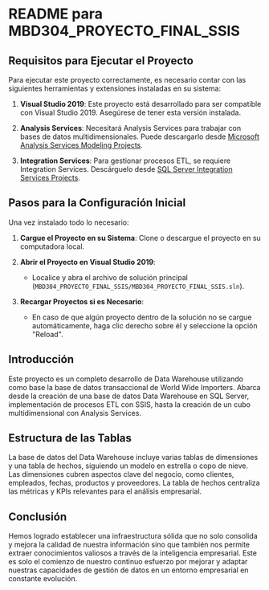 # README para MBD304_PROYECTO_FINAL_SSIS

## Requisitos para Ejecutar el Proyecto

Para ejecutar este proyecto correctamente, es necesario contar con las siguientes herramientas y extensiones instaladas en su sistema:

1. **Visual Studio 2019**: Este proyecto está desarrollado para ser compatible con Visual Studio 2019. Asegúrese de tener esta versión instalada.

2. **Analysis Services**: Necesitará Analysis Services para trabajar con bases de datos multidimensionales. Puede descargarlo desde [Microsoft Analysis Services Modeling Projects](https://marketplace.visualstudio.com/items?itemName=ProBITools.MicrosoftAnalysisServicesModelingProjects).

3. **Integration Services**: Para gestionar procesos ETL, se requiere Integration Services. Descárguelo desde [SQL Server Integration Services Projects](https://marketplace.visualstudio.com/items?itemName=SSIS.SqlServerIntegrationServicesProjects&ssr=false#overview).

## Pasos para la Configuración Inicial

Una vez instalado todo lo necesario:

1. **Cargue el Proyecto en su Sistema**: Clone o descargue el proyecto en su computadora local.

2. **Abrir el Proyecto en Visual Studio 2019**:
   - Localice y abra el archivo de solución principal (`MBD304_PROYECTO_FINAL_SSIS/MBD304_PROYECTO_FINAL_SSIS.sln`).

3. **Recargar Proyectos si es Necesario**:
   - En caso de que algún proyecto dentro de la solución no se cargue automáticamente, haga clic derecho sobre él y seleccione la opción "Reload".

## Introducción

Este proyecto es un completo desarrollo de Data Warehouse utilizando como base la base de datos transaccional de World Wide Importers. Abarca desde la creación de una base de datos Data Warehouse en SQL Server, implementación de procesos ETL con SSIS, hasta la creación de un cubo multidimensional con Analysis Services.

## Estructura de las Tablas

La base de datos del Data Warehouse incluye varias tablas de dimensiones y una tabla de hechos, siguiendo un modelo en estrella o copo de nieve. Las dimensiones cubren aspectos clave del negocio, como clientes, empleados, fechas, productos y proveedores. La tabla de hechos centraliza las métricas y KPIs relevantes para el análisis empresarial.

## Conclusión

Hemos logrado establecer una infraestructura sólida que no solo consolida y mejora la calidad de nuestra información sino que también nos permite extraer conocimientos valiosos a través de la inteligencia empresarial. Este es solo el comienzo de nuestro continuo esfuerzo por mejorar y adaptar nuestras capacidades de gestión de datos en un entorno empresarial en constante evolución.
